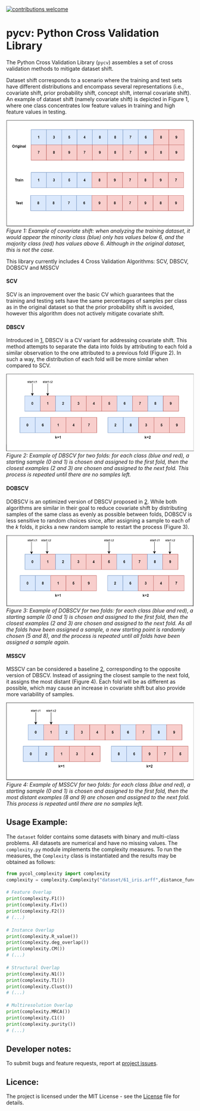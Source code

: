 
[![contributions welcome](https://img.shields.io/badge/contributions-welcome-brightgreen.svg?style=flat)](https://github.com/dwyl/esta/issues)

# pycv: Python Cross Validation Library

The Python Cross Validation Library (`pycv`) assembles a set of cross validation methods to mitigate dataset shift.

Dataset shift corresponds to a scenario where the training and test sets have different distributions and encompass several representations (i.e., covariate shift, prior probability
shift, concept shift, internal covariate shift). An example of dataset shift (namely covariate shift) is depicted in Figure 1, where one class concentrates low feature values in training
and high feature values in testing.

![alt text](https://github.com/DiogoApostolo/pyCV/blob/main/images/datasetShift.png?raw=true)
*Figure 1: Example of covariate shift: when analyzing the training dataset, it would appear the minority class (blue) only has values below 6, and the majority class (red) has values above 6. Although in the original dataset, this is not the case.*

This library currently includes 4 Cross Validation Algorithms: SCV, DBSCV, DOBSCV and MSSCV

#### SCV
SCV is an improvement over the basic CV which guarantees that the training and testing sets have the same percentages of samples per class as in the original dataset so that the prior probability shift is avoided, however this algorithm does not actively mitigate covariate shift.


#### DBSCV
Introduced in [1](https://doi.org/10.1080/095281300146272), DBSCV is a CV variant for addressing covariate shift. This method attempts to separate the data into folds by attributing to each fold a similar observation to the one attributed to a previous fold (Figure 2). In such a way, the distribution of each fold will be more similar when compared to SCV.

![alt text](https://github.com/DiogoApostolo/pyCV/blob/main/images/DBSCV_example.png?raw=true "Employee Data title")
*Figure 2: Example of DBSCV for two folds: for each class (blue and red), a starting sample (0 and 1) is chosen and assigned to the first fold, then the closest examples (2 and 3) are chosen and assigned to the next fold. This process is repeated until there are no samples left.*

#### DOBSCV
DOBSCV is an optimized version of DBSCV  proposed in [2](https://pubmed.ncbi.nlm.nih.gov/24807526/). While both algorithms are similar in their goal to reduce covariate shift by distributing samples of the same class as evenly as possible between folds, DOBSCV is less sensitive to random choices since, after assigning a sample to each of the $k$ folds, it picks a new random sample to restart the process (Figure 3). 

![alt text](https://github.com/DiogoApostolo/pyCV/blob/main/images/DOBSCV_example.png?raw=true)
*Figure 3: Example of DOBSCV for two folds: for each class (blue and red), a starting sample (0 and 1) is chosen and assigned to the first fold, then the closest examples (2 and 3) are chosen and assigned to the next fold. As all the folds have been assigned a sample, a new starting point is randomly chosen (5 and 8), and the process is repeated until all folds have been assigned a sample again.*

#### MSSCV
MSSCV can be considered a baseline [2](https://pubmed.ncbi.nlm.nih.gov/24807526/), corresponding to the opposite version of DBSCV. Instead of assigning the closest sample to the next fold, it assigns the most distant (Figure 4). Each fold will be as different as possible, which may cause an increase in covariate shift but also provide more variability of samples.

![alt text](https://github.com/DiogoApostolo/pyCV/blob/main/images/MSSCV_example.png?raw=true)
*Figure 4: Example of MSSCV for two folds: for each class (blue and red), a starting sample (0 and 1) is chosen and assigned to the first fold, then the most distant examples (8 and 9) are chosen and assigned to the next fold. This process is repeated until there are no samples left.*

## Usage Example:

The `dataset` folder contains some datasets with binary and multi-class problems. All datasets are numerical and have no missing values. The `complexity.py` module implements the complexity measures.
To run the measures, the `Complexity` class is instantiated and the results may be obtained as follows:

```python
from pycol_complexity import complexity
complexity = complexity.Complexity("dataset/61_iris.arff",distance_func="default",file_type="arff")

# Feature Overlap
print(complexity.F1())
print(complexity.F1v())
print(complexity.F2())
# (...)

# Instance Overlap
print(complexity.R_value())
print(complexity.deg_overlap())
print(complexity.CM())
# (...)

# Structural Overlap
print(complexity.N1())
print(complexity.T1())
print(complexity.Clust())
# (...)

# Multiresolution Overlap
print(complexity.MRCA())
print(complexity.C1())
print(complexity.purity())
# (...)
```

## Developer notes:
To submit bugs and feature requests, report at [project issues](https://github.com/DiogoApostolo/pyCV/issues).

## Licence:
The project is licensed under the MIT License - see the [License](https://github.com/DiogoApostolo/pycol/blob/main/LICENCE) file for details.



